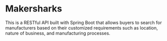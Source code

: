 # Makersharks
This is a RESTful API built with Spring Boot that allows buyers to search for manufacturers based on their customized requirements such as location, nature of business, and manufacturing processes.

